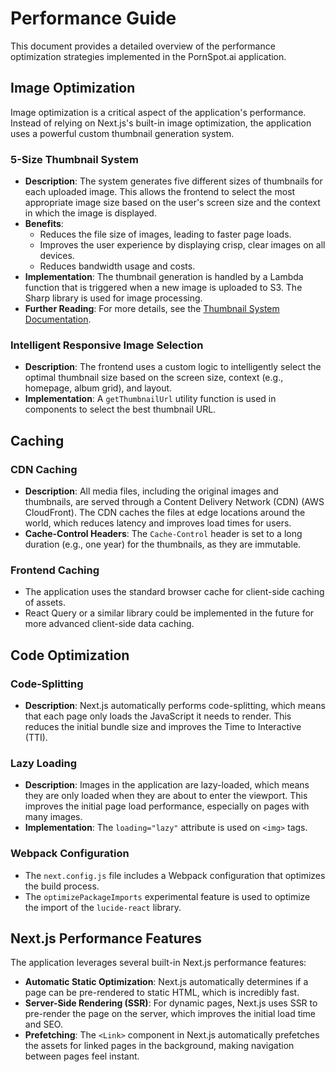 # Performance Guide

This document provides a detailed overview of the performance optimization strategies implemented in the PornSpot.ai application.

## Image Optimization

Image optimization is a critical aspect of the application's performance. Instead of relying on Next.js's built-in image optimization, the application uses a powerful custom thumbnail generation system.

### 5-Size Thumbnail System

- **Description**: The system generates five different sizes of thumbnails for each uploaded image. This allows the frontend to select the most appropriate image size based on the user's screen size and the context in which the image is displayed.
- **Benefits**:
  - Reduces the file size of images, leading to faster page loads.
  - Improves the user experience by displaying crisp, clear images on all devices.
  - Reduces bandwidth usage and costs.
- **Implementation**: The thumbnail generation is handled by a Lambda function that is triggered when a new image is uploaded to S3. The Sharp library is used for image processing.
- **Further Reading**: For more details, see the [Thumbnail System Documentation](THUMBNAIL_SYSTEM.md).

### Intelligent Responsive Image Selection

- **Description**: The frontend uses a custom logic to intelligently select the optimal thumbnail size based on the screen size, context (e.g., homepage, album grid), and layout.
- **Implementation**: A `getThumbnailUrl` utility function is used in components to select the best thumbnail URL.

## Caching

### CDN Caching

- **Description**: All media files, including the original images and thumbnails, are served through a Content Delivery Network (CDN) (AWS CloudFront). The CDN caches the files at edge locations around the world, which reduces latency and improves load times for users.
- **Cache-Control Headers**: The `Cache-Control` header is set to a long duration (e.g., one year) for the thumbnails, as they are immutable.

### Frontend Caching

- The application uses the standard browser cache for client-side caching of assets.
- React Query or a similar library could be implemented in the future for more advanced client-side data caching.

## Code Optimization

### Code-Splitting

- **Description**: Next.js automatically performs code-splitting, which means that each page only loads the JavaScript it needs to render. This reduces the initial bundle size and improves the Time to Interactive (TTI).

### Lazy Loading

- **Description**: Images in the application are lazy-loaded, which means they are only loaded when they are about to enter the viewport. This improves the initial page load performance, especially on pages with many images.
- **Implementation**: The `loading="lazy"` attribute is used on `<img>` tags.

### Webpack Configuration

- The `next.config.js` file includes a Webpack configuration that optimizes the build process.
- The `optimizePackageImports` experimental feature is used to optimize the import of the `lucide-react` library.

## Next.js Performance Features

The application leverages several built-in Next.js performance features:

- **Automatic Static Optimization**: Next.js automatically determines if a page can be pre-rendered to static HTML, which is incredibly fast.
- **Server-Side Rendering (SSR)**: For dynamic pages, Next.js uses SSR to pre-render the page on the server, which improves the initial load time and SEO.
- **Prefetching**: The `<Link>` component in Next.js automatically prefetches the assets for linked pages in the background, making navigation between pages feel instant.
